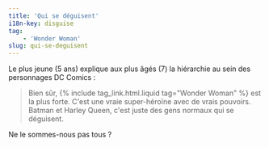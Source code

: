 ```yaml
---
title: 'Qui se déguisent'
i18n-key: disguise
tag:
    - 'Wonder Woman'
slug: qui-se-deguisent
---
```


Le plus jeune (5 ans) explique aux plus âgés (7) la hiérarchie au sein des personnages DC Comics : 

> Bien sûr, {% include tag_link.html.liquid tag="Wonder Woman" %} est la plus forte. C'est une vraie super-héroïne avec de vrais pouvoirs. Batman et Harley Queen, c'est juste des gens normaux qui se déguisent.

Ne le sommes-nous pas tous ?